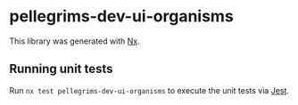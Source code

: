# pellegrims-dev-ui-organisms

This library was generated with [Nx](https://nx.dev).

## Running unit tests

Run `nx test pellegrims-dev-ui-organisms` to execute the unit tests via [Jest](https://jestjs.io).
